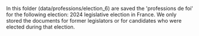 In this folder (data/professions/election_6) are saved the 'professions de foi' for the following election: 2024 legislative election in France. We only stored the documents for former legislators or for candidates who were elected during that election.
